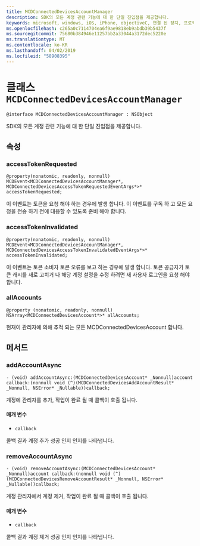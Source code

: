 ```yaml
---
title: MCDConnectedDevicesAccountManager
description: SDK의 모든 계정 관련 기능에 대 한 단일 진입점을 제공합니다.
keywords: microsoft, windows, iOS, iPhone, objectiveC, 연결 된 장치, 프로젝트 로마
ms.openlocfilehash: c265a0c7114704ea6f9ae9818eb9abdb39b5437f
ms.sourcegitcommit: 75680b384946e11257bb2a33044a3172dec5220e
ms.translationtype: MT
ms.contentlocale: ko-KR
ms.lasthandoff: 04/02/2019
ms.locfileid: "58908395"
---
```

# <a name="class-mcdconnecteddevicesaccountmanager"></a>클래스 `MCDConnectedDevicesAccountManager` 

```
@interface MCDConnectedDevicesAccountManager : NSObject
```  
SDK의 모든 계정 관련 기능에 대 한 단일 진입점을 제공합니다.

## <a name="properties"></a>속성

### <a name="accesstokenrequested"></a>accessTokenRequested
`@property(nonatomic, readonly, nonnull) MCDEvent<MCDConnectedDevicesAccountManager*, MCDConnectedDevicesAccessTokenRequestedEventArgs*>* accessTokenRequested;`

이 이벤트는 토큰을 요청 해야 하는 경우에 발생 합니다. 이 이벤트를 구독 하 고 모든 요청을 전송 하기 전에 대응할 수 있도록 준비 해야 합니다.

### <a name="accesstokeninvalidated"></a>accessTokenInvalidated
`@property(nonatomic, readonly, nonnull) MCDEvent<MCDConnectedDevicesAccountManager*, MCDConnectedDevicesAccessTokenInvalidatedEventArgs*>* accessTokenInvalidated;`

이 이벤트는 토큰 소비자 토큰 오류를 보고 하는 경우에 발생 합니다. 토큰 공급자가 토큰 캐시를 새로 고치거 나 해당 계정 설정을 수정 하려면 새 사용자 로그인을 요청 해야 합니다.

### <a name="allaccounts"></a>allAccounts
`@property (nonatomic, readonly, nonnull) NSArray<MCDConnectedDevicesAccount*>* allAccounts;`

현재이 관리자에 의해 추적 되는 모든 MCDConnectedDevicesAccount 합니다.

## <a name="methods"></a>메서드

### <a name="addaccountasync"></a>addAccountAsync
`- (void) addAccountAsync:(MCDConnectedDevicesAccount* _Nonnull)account callback:(nonnull void (^)(MCDConnectedDevicesAddAccountResult* _Nonnull, NSError* _Nullable))callback;`

계정에 관리자를 추가, 작업이 완료 될 때 콜백이 호출 됩니다.

#### <a name="parameters"></a>매개 변수 
* `callback`

콜백 결과 계정 추가 성공 인지 인지를 나타냅니다. 

### <a name="removeaccountasync"></a>removeAccountAsync
`- (void) removeAccountAsync:(MCDConnectedDevicesAccount* _Nonnull)account callback:(nonnull void (^)(MCDConnectedDevicesRemoveAccountResult* _Nonnull, NSError* _Nullable))callback;`

계정 관리자에서 계정 제거, 작업이 완료 될 때 콜백이 호출 됩니다.

#### <a name="parameters"></a>매개 변수 
* `callback` 

 콜백 결과 계정 제거 성공 인지 인지를 나타냅니다. 